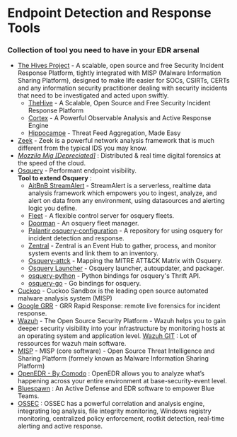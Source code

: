 # Endpoint Detection and Response Tools

### Collection of tool you need to have in your EDR arsenal

- [The Hives Project](https://thehive-project.org/) - A scalable, open source and free Security Incident Response Platform, tightly integrated with MISP (Malware Information Sharing Platform), designed to make life easier for SOCs, CSIRTs, CERTs and any information security practitioner dealing with security incidents that need to be investigated and acted upon swiftly.
  - [TheHive](https://github.com/TheHive-Project/TheHive) - A Scalable, Open Source and Free Security Incident Response Platform
  - [Cortex](https://github.com/TheHive-Project/Cortex) - A Powerful Observable Analysis and Active Response Engine
  - [Hippocampe](https://github.com/TheHive-Project/Hippocampe) - Threat Feed Aggregation, Made Easy
- [Zeek](https://github.com/zeek/zeek) - Zeek is a powerful network analysis framework that is much different from the typical IDS you may know.
- [*Mozzila Mig [Depreciated]*](https://github.com/mozilla/mig) : Distributed & real time digital forensics at the speed of the cloud.
- [Osquery](https://osquery.io/) - Performant endpoint visibility.    
  **Tool to extend Osquery** :
  - [AitBnB StreamAlert](https://github.com/airbnb/streamalert) - StreamAlert is a serverless, realtime data analysis framework which empowers you to ingest, analyze, and alert on data from any environment, using datasources and alerting logic you define. 
  - [Fleet](https://github.com/kolide/fleet) - A flexible control server for osquery fleets. 
  - [Doorman](https://github.com/mwielgoszewski/doorman) - An osquery fleet manager.
  - [Palantir osquery-configuration](https://github.com/palantir/osquery-configuration) - A repository for using osquery for incident detection and response.
  - [Zentral](https://github.com/zentralopensource/zentral) - Zentral is an Event Hub to gather, process, and monitor system events and link them to an inventory.
  - [Osquery-attck](https://github.com/teoseller/osquery-attck) - Mapping the MITRE ATT&CK Matrix with Osquery.
  - [Osquery Launcher](https://github.com/kolide/launcher) - Osquery launcher, autoupdater, and packager.
  - [osquery-python](https://github.com/osquery/osquery-python) - Python bindings for osquery's Thrift API.
  - [osquery-go](https://github.com/kolide/osquery-go) - Go bindings for osquery.
- [Cuckoo](https://github.com/cuckoosandbox/cuckoo) - Cuckoo Sandbox is the leading open source automated malware analysis system (MISP)
- [Google GRR](https://github.com/google/grr) - GRR Rapid Response: remote live forensics for incident response. 
- [Wazuh](https://github.com/wazuh/wazuh) - The Open Source Security Platform - Wazuh helps you to gain deeper security visibility into your infrastructure by monitoring hosts at an operating system and application level. [Wazuh GIT](https://github.com/wazuh) : Lot of ressources for wazuh main software.
- [MISP](https://github.com/MISP/MISP) - MISP (core software) - Open Source Threat Intelligence and Sharing Platform (formely known as Malware Information Sharing Platform)
- [OpenEDR - By Comodo](https://github.com/ComodoSecurity/openedr) : OpenEDR allows you to analyze what’s happening across your entire environment at base-security-event level.
- [Bluespawn](https://github.com/ION28/BLUESPAWN) : An Active Defense and EDR software to empower Blue Teams.
- [OSSEC](https://www.ossec.net/) : OSSEC has a powerful correlation and analysis engine, integrating log analysis, file integrity monitoring, Windows registry monitoring, centralized policy enforcement, rootkit detection, real-time alerting and active response.
